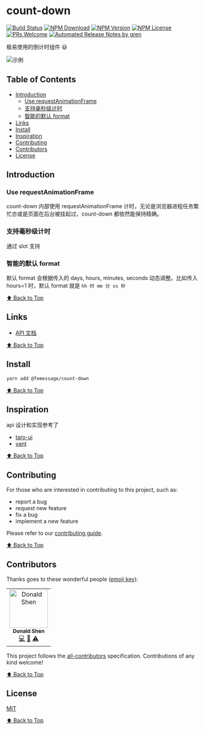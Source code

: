 # count-down

[![Build Status](https://badgen.net/travis/FEMessage/count-down/master)](https://travis-ci.com/FEMessage/count-down)
[![NPM Download](https://badgen.net/npm/dm/@femessage/count-down)](https://www.npmjs.com/package/@femessage/count-down)
[![NPM Version](https://badgen.net/npm/v/@femessage/count-down)](https://www.npmjs.com/package/@femessage/count-down)
[![NPM License](https://badgen.net/npm/license/@femessage/count-down)](https://github.com/FEMessage/count-down/blob/master/LICENSE)
[![PRs Welcome](https://img.shields.io/badge/PRs-welcome-brightgreen.svg)](https://github.com/FEMessage/count-down/pulls)
[![Automated Release Notes by gren](https://img.shields.io/badge/%F0%9F%A4%96-release%20notes-00B2EE.svg)](https://github-tools.github.io/github-release-notes/)

极易使用的倒计时组件 😃

![示例](https://i.loli.net/2019/11/15/khawbTnFuvHOd7N.gif)

## Table of Contents

* [Introduction](#introduction)
  * [Use requestAnimationFrame](#use-requestanimationframe)
  * [支持毫秒级计时](#支持毫秒级计时)
  * [智能的默认 format](#智能的默认-format)
* [Links](#links)
* [Install](#install)
* [Inspiration](#inspiration)
* [Contributing](#contributing)
* [Contributors](#contributors)
* [License](#license)

## Introduction

### Use requestAnimationFrame

count-down 内部使用 requestAnimationFrame 计时，无论是浏览器进程任务繁忙亦或是页面在后台被挂起过，count-down 都依然能保持精确。

### 支持毫秒级计时

通过 slot 支持

### 智能的默认 format

默认 format 会根据传入的 days, hours, minutes, seconds 动态调整。比如传入 hours=1 时，默认 format 就是 `hh 时 mm 分 ss 秒`

[⬆ Back to Top](#table-of-contents)

## Links

* [API 文档](https://femessage.github.io/count-down/)

[⬆ Back to Top](#table-of-contents)

## Install

```sh
yarn add @femessage/count-down
```

[⬆ Back to Top](#table-of-contents)

## Inspiration

api 设计和实现参考了

* [taro-ui](https://taro-ui.aotu.io/#/docs/countdown)
* [vant](https://youzan.github.io/vant/#/zh-CN/count-down)

[⬆ Back to Top](#table-of-contents)

## Contributing

For those who are interested in contributing to this project, such as:

* report a bug
* request new feature
* fix a bug
* implement a new feature

Please refer to our [contributing guide](https://github.com/FEMessage/.github/blob/master/CONTRIBUTING.md).

[⬆ Back to Top](#table-of-contents)

## Contributors

Thanks goes to these wonderful people ([emoji key](https://allcontributors.org/docs/en/emoji-key)):

<!-- ALL-CONTRIBUTORS-LIST:START - Do not remove or modify this section -->

<table><tr><td align="center"><a href="https://donaldshen.github.io/portfolio"><img src="https://avatars3.githubusercontent.com/u/19591950?v=4" width="100px;" alt="Donald Shen"/><br /><sub><b>Donald Shen</b></sub></a><br /><a href="https://github.com/FEMessage/count-down/commits?author=donaldshen" title="Code">💻</a> <a href="https://github.com/FEMessage/count-down/commits?author=donaldshen" title="Documentation">📖</a> <a href="https://github.com/FEMessage/count-down/commits?author=donaldshen" title="Tests">⚠️</a></td></tr></table>

<!-- prettier-ignore -->
<!-- ALL-CONTRIBUTORS-LIST:END -->

This project follows the [all-contributors](https://github.com/all-contributors/all-contributors) specification. Contributions of any kind welcome!

[⬆ Back to Top](#table-of-contents)

## License

[MIT](./LICENSE)

[⬆ Back to Top](#table-of-contents)
